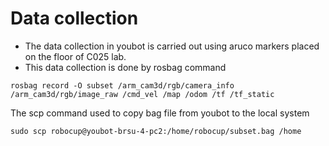 # Data collection
- The data collection in youbot is carried out using aruco markers placed on the floor of C025 lab.
- This data collection is done by rosbag command

```rosbag record -O subset /arm_cam3d/rgb/camera_info /arm_cam3d/rgb/image_raw /cmd_vel /map /odom /tf /tf_static```

The scp command used to copy bag file from youbot to the local system 

``` sudo scp robocup@youbot-brsu-4-pc2:/home/robocup/subset.bag /home ```

